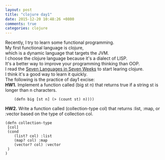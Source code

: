 ```yaml
---
layout: post
title: "clojure day1"
date: 2015-12-20 10:48:26 +0800
comments: true
categories: clojure
---
```

Recently, I try to learn some functional programming.  
My first functional language is clojure,  
which is a dynamic language that targets the JVM.  
I choose the clojure language because it's a dialect of LISP.  
It's a better way to improve your programming thinking than OOP.  
I read the [Seven Languages in Seven Weeks](https://pragprog.com/book/btlang/seven-languages-in-seven-weeks) to start learing clojure.  
I think it's a good way to learn it quickly.  
The following is the practice of day1 excise:  
**HW1.**  Implement a function called (big st n) that returns true if a string st
is longer than n characters.
```
    (defn big [st n] (> (count st) n))))
```
**HW2.** Write a function called (collection-type col) that returns :list, :map,
or :vector based on the type of collection col.
```
(defn collection-type
 [col]
 (cond
    (list? col) :list
    (map? col) :map
    (vector? col) :vector
 )
)

```
